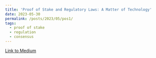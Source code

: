 ```yaml
---
title: 'Proof of Stake and Regulatory Laws: A Matter of Technology'
date: 2023-05-30
permalink: /posts/2023/05/pos1/
tags:
  - proof of stake
  - regulation
  - consensus
---
```


[Link to Medium](https://medium.com/@stefanodeangelis/proof-of-stake-and-regulatory-laws-a-matter-of-technology-part-1-381909b49388)